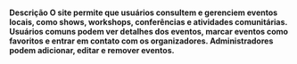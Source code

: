#### Descrição O site permite que usuários consultem e gerenciem eventos locais, como shows, workshops, conferências e atividades comunitárias. Usuários comuns podem ver detalhes dos eventos, marcar eventos como favoritos e entrar em contato com os organizadores. Administradores podem adicionar, editar e remover eventos.
